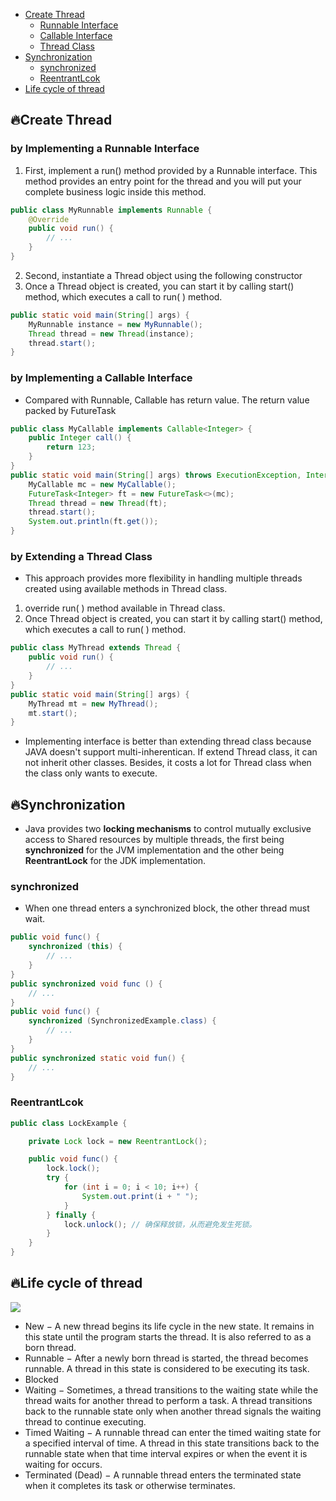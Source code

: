 * [Create Thread](#fireCreate-Thread)
    * [Runnable Interface](#by-Implementing-a-Runnable-Interface)
    * [Callable Interface](#by-Implementing-a-Callable-Interface)
    * [Thread Class](#by-Extending-a-Thread-Class)
* [Synchronization](#fireSynchronization)
    * [synchronized](#synchronized)
    * [ReentrantLcok](#fireReentrantLcok)
* [Life cycle of thread](#Life-cycle-of-thread)
## :fire:Create Thread
### by Implementing a Runnable Interface
1) First, implement a run() method provided by a Runnable interface. This method provides an entry point for the thread and you will put your complete business logic inside this method.
```JAVA
public class MyRunnable implements Runnable {
    @Override
    public void run() {
        // ...
    }
}
```
2) Second, instantiate a Thread object using the following constructor
3) Once a Thread object is created, you can start it by calling start() method, which executes a call to run( ) method.
```JAVA
public static void main(String[] args) {
    MyRunnable instance = new MyRunnable();
    Thread thread = new Thread(instance);
    thread.start();
}
```
### by Implementing a Callable Interface
* Compared with Runnable, Callable has return value. The return value packed by FutureTask
```JAVA
public class MyCallable implements Callable<Integer> {
    public Integer call() {
        return 123;
    }
}
public static void main(String[] args) throws ExecutionException, InterruptedException {
    MyCallable mc = new MyCallable();
    FutureTask<Integer> ft = new FutureTask<>(mc);
    Thread thread = new Thread(ft);
    thread.start();
    System.out.println(ft.get());
}
```
### by Extending a Thread Class
* This approach provides more flexibility in handling multiple threads created using available methods in Thread class.
1) override run( ) method available in Thread class.
2) Once Thread object is created, you can start it by calling start() method, which executes a call to run( ) method.
```JAVA
public class MyThread extends Thread {
    public void run() {
        // ...
    }
}
public static void main(String[] args) {
    MyThread mt = new MyThread();
    mt.start();
}
```
* Implementing interface is better than extending thread class because JAVA doesn't support multi-inherentican. If extend Thread class, it can not inherit other classes. Besides, it costs a lot for Thread class when the class only wants to execute.

## :fire:Synchronization
* Java provides two **locking mechanisms** to control mutually exclusive access to Shared resources by multiple threads, the first being **synchronized** for the JVM implementation and the other being **ReentrantLock** for the JDK implementation.
### synchronized
* When one thread enters a synchronized block, the other thread must wait.
```JAVA
public void func() {
    synchronized (this) {
        // ...
    }
}
public synchronized void func () {
    // ...
}
public void func() {
    synchronized (SynchronizedExample.class) {
        // ...
    }
}
public synchronized static void fun() {
    // ...
}
```
### ReentrantLcok
```JAVA
public class LockExample {

    private Lock lock = new ReentrantLock();

    public void func() {
        lock.lock();
        try {
            for (int i = 0; i < 10; i++) {
                System.out.print(i + " ");
            }
        } finally {
            lock.unlock(); // 确保释放锁，从而避免发生死锁。
        }
    }
}
```

## :fire:Life cycle of thread
![](https://www.tutorialspoint.com/java/images/Thread_Life_Cycle.jpg)
* New − A new thread begins its life cycle in the new state. It remains in this state until the program starts the thread. It is also referred to as a born thread.
* Runnable − After a newly born thread is started, the thread becomes runnable. A thread in this state is considered to be executing its task.
* Blocked
* Waiting − Sometimes, a thread transitions to the waiting state while the thread waits for another thread to perform a task. A thread transitions back to the runnable state only when another thread signals the waiting thread to continue executing.
* Timed Waiting − A runnable thread can enter the timed waiting state for a specified interval of time. A thread in this state transitions back to the runnable state when that time interval expires or when the event it is waiting for occurs.
* Terminated (Dead) − A runnable thread enters the terminated state when it completes its task or otherwise terminates.
